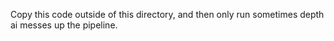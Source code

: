 Copy this code outside of this directory, and then only run sometimes depth ai messes up the pipeline.